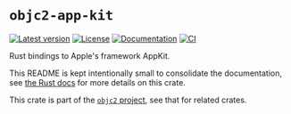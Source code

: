 # `objc2-app-kit`

[![Latest version](https://badgen.net/crates/v/objc2-app-kit)](https://crates.io/crates/objc2-app-kit)
[![License](https://badgen.net/badge/license/MIT/blue)](../LICENSE.txt)
[![Documentation](https://docs.rs/objc2-app-kit/badge.svg)](https://docs.rs/objc2-app-kit/)
[![CI](https://github.com/madsmtm/objc2/actions/workflows/ci.yml/badge.svg)](https://github.com/madsmtm/objc2/actions/workflows/ci.yml)

Rust bindings to Apple's framework AppKit.

This README is kept intentionally small to consolidate the documentation, see
[the Rust docs](https://docs.rs/objc2-app-kit/) for more details on this crate.

This crate is part of the [`objc2` project](https://github.com/madsmtm/objc2),
see that for related crates.
